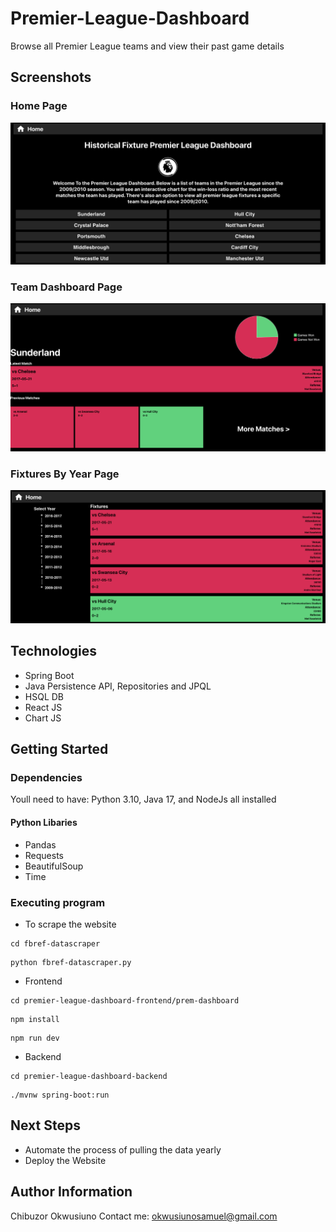 # Premier-League-Dashboard

Browse all Premier League teams and view their past game details

## Screenshots

### Home Page

![Home Page](/README/Home.png)

### Team Dashboard Page

![Matches Page](/README/TeamDashboard.png)

### Fixtures By Year Page

![Fixtures By Year](/README/MatchesByYear.png)

## Technologies
* Spring Boot
* Java Persistence API, Repositories and JPQL
* HSQL DB
* React JS
* Chart JS

## Getting Started

### Dependencies
Youll need to have:
Python 3.10, Java 17, and NodeJs all installed

#### Python Libaries
* Pandas
* Requests
* BeautifulSoup
* Time

### Executing program
* To scrape the website
```
cd fbref-datascraper
```
```
python fbref-datascraper.py
```
* Frontend
```
cd premier-league-dashboard-frontend/prem-dashboard
```
```
npm install
```
```
npm run dev
```
* Backend
```
cd premier-league-dashboard-backend
```
```
./mvnw spring-boot:run
```

## Next Steps
* Automate the process of pulling the data yearly
* Deploy the Website

## Author Information
Chibuzor Okwusiuno
Contact me:
okwusiunosamuel@gmail.com

